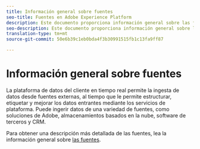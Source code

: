 ```yaml
---
title: Información general sobre fuentes
seo-title: Fuentes en Adobe Experience Platform
description: Este documento proporciona información general sobre las fuentes en la plataforma de datos del cliente en tiempo real
seo-description: Este documento proporciona información general sobre las fuentes en la plataforma de datos del cliente en tiempo real
translation-type: tm+mt
source-git-commit: 50e6b39c1eb0bda4f3b30991515fb1c13fa9ff87

---
```



# Información general sobre fuentes

La plataforma de datos del cliente en tiempo real permite la ingesta de datos desde fuentes externas, al tiempo que le permite estructurar, etiquetar y mejorar los datos entrantes mediante los servicios de plataforma. Puede ingerir datos de una variedad de fuentes, como soluciones de Adobe, almacenamientos basados en la nube, software de terceros y CRM.

Para obtener una descripción más detallada de las fuentes, lea la información general sobre [las fuentes](../../source-connectors/home.md).
